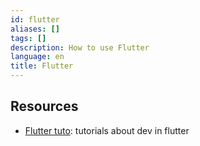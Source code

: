 ```yaml
---
id: flutter
aliases: []
tags: []
description: How to use Flutter
language: en
title: Flutter
---
```


## Resources

* [Flutter tuto](https://docs.flutter.dev/get-started/codelab): tutorials about dev in flutter